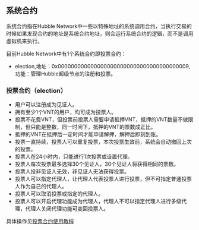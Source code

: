## 系统合约
系统合约指在Hubble Network中一些以特殊地址的系统调用合约，当执行交易的时候如果发现合约的地址是系统合约地址，则会运行系统合约的逻辑，而不是调用虚拟机来执行。

目前Hubble Network中有1个系统合约即投票合约：
- election,地址：0x0000000000000000000000000000000000000009,功能：管理Hubble超级节点的注册和投票。
  
### 投票合约（election）

- 用户可以注册成为见证人。 
- 拥有至少1个VNT的用户，均可成为投票人。
- 投票不花费VNT，但投票前投票人需要申请抵押VNT，抵押的VNT数量不做限制，但只能是整数，同一时间下，抵押的VNT的票数成正比。
- 抵押的VNT在抵押后一定时间才能申请解押，解押后即刻到账。
- 投票一直持续，投票人可以重复投票，本次投票生效前，系统会自动撤回上次的投票。
- 投票人在24小时内，只能进行1次投票或设置代理。
- 投票人每次投票最多选择30个见证人，30个见证人将获得相同的票数。
- 投票人投非见证人无效，非见证人无法获得投票。
- 投票人可以指定代理人，让代理人代表投票人进行投票，但不可指定普通投票人作为自己的代理人。
- 投票人可以取消投票或指定的代理人。
- 投票人可以开启代理功能成为代理人，代理人不可以指定代理人进行多级代理，代理人关闭代理功能可变回投票人。


具体操作见[投票合约使用教程](https://github.com/vntchain/vnt-documentation/blob/master/introduction/take-part-in-witness-election/take-part-in-witness-election.md#%E6%B3%A8%E5%86%8C%E8%A7%81%E8%AF%81%E4%BA%BA%E8%8A%82%E7%82%B9)                                                                          
